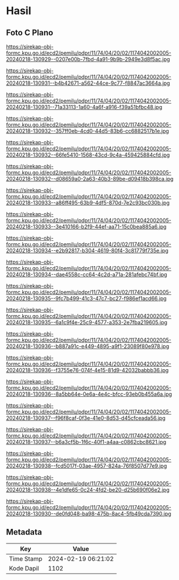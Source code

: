 # Hasil

## Foto C Plano

https://sirekap-obj-formc.kpu.go.id/ecd2/pemilu/pdpr/11/74/04/20/02/1174042002005-20240218-130929--0207e00b-7fbd-4a91-9b9b-2949e3d8f5ac.jpg

https://sirekap-obj-formc.kpu.go.id/ecd2/pemilu/pdpr/11/74/04/20/02/1174042002005-20240218-130931--b4b42671-a562-44ce-9c77-f8847ac3664a.jpg

https://sirekap-obj-formc.kpu.go.id/ecd2/pemilu/pdpr/11/74/04/20/02/1174042002005-20240218-130931--71a33113-1a60-4a6f-a916-f39a51bfbc48.jpg

https://sirekap-obj-formc.kpu.go.id/ecd2/pemilu/pdpr/11/74/04/20/02/1174042002005-20240218-130932--357ff0eb-4cd0-44d5-83b6-cc6882517b1e.jpg

https://sirekap-obj-formc.kpu.go.id/ecd2/pemilu/pdpr/11/74/04/20/02/1174042002005-20240218-130932--66fe5410-1568-43cd-9c4a-459425884cfd.jpg

https://sirekap-obj-formc.kpu.go.id/ecd2/pemilu/pdpr/11/74/04/20/02/1174042002005-20240218-130932--d08659a0-2a63-40b3-89be-d09418b398ca.jpg

https://sirekap-obj-formc.kpu.go.id/ecd2/pemilu/pdpr/11/74/04/20/02/1174042002005-20240218-130933--a86ff495-63b9-4df5-870d-7e2c93bc030b.jpg

https://sirekap-obj-formc.kpu.go.id/ecd2/pemilu/pdpr/11/74/04/20/02/1174042002005-20240218-130933--3e410166-b2f9-44ef-aa71-15c0bea885a6.jpg

https://sirekap-obj-formc.kpu.go.id/ecd2/pemilu/pdpr/11/74/04/20/02/1174042002005-20240218-130934--e2b92817-b304-4619-80f4-3c81779f735e.jpg

https://sirekap-obj-formc.kpu.go.id/ecd2/pemilu/pdpr/11/74/04/20/02/1174042002005-20240218-130934--dae4558c-cc64-4c2d-a71a-281afebc74bf.jpg

https://sirekap-obj-formc.kpu.go.id/ecd2/pemilu/pdpr/11/74/04/20/02/1174042002005-20240218-130935--9fc7b499-41c3-47c7-bc27-f986ef1acd66.jpg

https://sirekap-obj-formc.kpu.go.id/ecd2/pemilu/pdpr/11/74/04/20/02/1174042002005-20240218-130935--6a1c9f4e-25c9-4577-a353-2e7fba219605.jpg

https://sirekap-obj-formc.kpu.go.id/ecd2/pemilu/pdpr/11/74/04/20/02/1174042002005-20240218-130936--b887a91c-e449-4895-a9f1-23089f80e978.jpg

https://sirekap-obj-formc.kpu.go.id/ecd2/pemilu/pdpr/11/74/04/20/02/1174042002005-20240218-130936--f3755e76-074f-4e15-81d9-42032babbb36.jpg

https://sirekap-obj-formc.kpu.go.id/ecd2/pemilu/pdpr/11/74/04/20/02/1174042002005-20240218-130936--8a5bb64e-0e6a-4e4c-bfcc-93eb0b455a6a.jpg

https://sirekap-obj-formc.kpu.go.id/ecd2/pemilu/pdpr/11/74/04/20/02/1174042002005-20240218-130937--f96f8caf-0f3e-41e0-8d53-d45cfceada56.jpg

https://sirekap-obj-formc.kpu.go.id/ecd2/pemilu/pdpr/11/74/04/20/02/1174042002005-20240218-130937--b6a3cf5b-1f6c-40f1-a4aa-c0862cbc8621.jpg

https://sirekap-obj-formc.kpu.go.id/ecd2/pemilu/pdpr/11/74/04/20/02/1174042002005-20240218-130938--fcd5017f-03ae-4957-824a-76f8507d77e9.jpg

https://sirekap-obj-formc.kpu.go.id/ecd2/pemilu/pdpr/11/74/04/20/02/1174042002005-20240218-130938--4e1dfe65-0c24-4fd2-be20-d25b690f06e2.jpg

https://sirekap-obj-formc.kpu.go.id/ecd2/pemilu/pdpr/11/74/04/20/02/1174042002005-20240218-130930--de0fd048-ba98-475b-8ac4-5fb49cda7390.jpg


## Metadata

| Key        | Value               |
| ---------- | ------------------- |
| Time Stamp | 2024-02-19 06:21:02 |
| Kode Dapil | 1102                |



